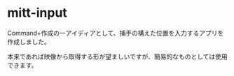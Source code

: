 # mitt-input

Command+作成の一アイディアとして、捕手の構えた位置を入力するアプリを作成しました。

本来であれば映像から取得する形が望ましいですが、簡易的なものとしては使用できます。

